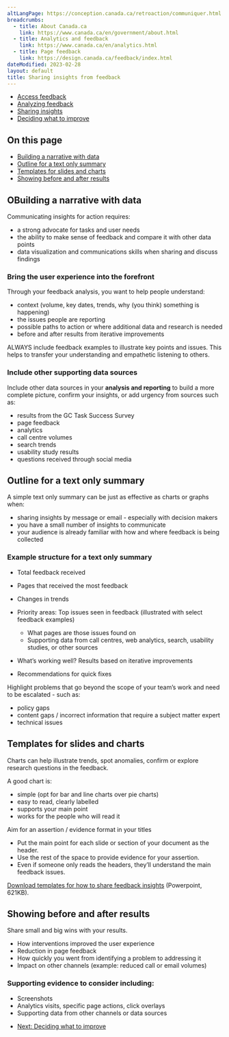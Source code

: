 ```yaml
---
altLangPage: https://conception.canada.ca/retroaction/communiquer.html
breadcrumbs:
  - title: About Canada.ca
    link: https://www.canada.ca/en/government/about.html
  - title: Analytics and feedback
    link: https://www.canada.ca/en/analytics.html
  - title: Page feedback
    link: https://design.canada.ca/feedback/index.html
dateModified: 2023-02-28
layout: default
title: Sharing insights from feedback
---
```


<div class="gc-stp-stp">
  		<div class="row">
  			<ul class="toc lst-spcd col-md-12">
          <li class="col-md-4 col-sm-6"><a class="list-group-item" href="access-feedback.html">Access feedback</a></li>
  								<li class="col-md-4 col-sm-6"><a class="list-group-item" href="analyze-feedback.html">Analyzing feedback</a></li>
  			<li class="col-md-4 col-sm-6"><a class="list-group-item active" href="insights.html">Sharing insights</a></li>
          	<li class="col-md-4 col-sm-6"><a class="list-group-item" href="prioritize.html">Deciding what to improve</a></li>
  			</ul>
  		</div>
</div>

## On this page
*   [Building a narrative with data](#building-a-narrative-with-data)
*   [Outline for a text only summary](#outline-for-a-text-only-summary)
*   [Templates for slides and charts](#templates-for-slides-and-charts)
*   [Showing before and after results](#showing-before-and-after-results)

## OBuilding a narrative with data

Communicating insights for action requires:

*   a strong advocate for tasks and user needs
*   the ability to make sense of feedback and compare it with other data points
*   data visualization and communications skills when sharing and discuss findings

### Bring the user experience into the forefront

Through your feedback analysis, you want to help people understand:

*   context (volume, key dates, trends, why (you think) something is happening)
*   the issues people are reporting
*   possible paths to action or where additional data and research is needed
*   before and after results from iterative improvements

ALWAYS include feedback examples to illustrate key points and issues. This helps to transfer your understanding and empathetic listening to others.

### Include other supporting data sources

Include other data sources in your **analysis and reporting** to build a more complete picture, confirm your insights, or add urgency from sources such as:

*   results from the GC Task Success Survey
*   page feedback
*   analytics
*   call centre volumes
*   search trends
*   usability study results
*   questions received through social media

## Outline for a text only summary

A simple text only summary can be just as effective as charts or graphs when:

*   sharing insights by message or email - especially with decision makers
*   you have a small number of insights to communicate
*   your audience is already familiar with how and where feedback is being collected

### Example structure for a text only summary

*   Total feedback received
*   Pages that received the most feedback
*   Changes in trends
*   Priority areas: Top issues seen in feedback (illustrated with select feedback examples)

    *   What pages are those issues found on
    *   Supporting data from call centres, web analytics, search, usability studies, or other sources

*   What’s working well? Results based on iterative improvements
*   Recommendations for quick fixes

Highlight problems that go beyond the scope of your team’s work and need to be escalated - such as:

*   policy gaps
*   content gaps / incorrect information that require a subject matter expert
*   technical issues

## Templates for slides and charts

Charts can help illustrate trends, spot anomalies, confirm or explore research questions in the feedback.

A good chart is:

*   simple (opt for bar and line charts over pie charts)
*   easy to read, clearly labelled
*   supports your main point
*   works for the people who will read it

Aim for an assertion / evidence format in your titles

*   Put the main point for each slide or section of your document as the header.
*   Use the rest of the space to provide evidence for your assertion.
*   Even if someone only reads the headers, they’ll understand the main feedback issues.

[Download templates for how to share feedback insights](images/templates-sharing-data.pptx) (Powerpoint, 621KB).

## Showing before and after results

Share small and big wins with your results.

*   How interventions improved the user experience
*   Reduction in page feedback
*   How quickly you went from identifying a problem to addressing it
*   Impact on other channels (example: reduced call or email volumes)

### Supporting evidence to consider including:

*   Screenshots
*   Analytics visits, specific page actions, click overlays
*   Supporting data from other channels or data sources


<nav role="navigation" class="mrgn-bttm-lg">
    <ul class="pager">
      <li class="next"><a href="prioritize.html" rel="next">Next: Deciding what to improve</a></li>
    </ul>
</nav>

